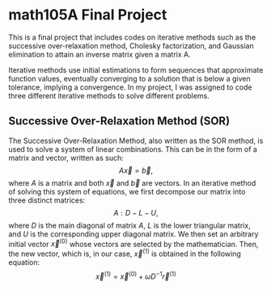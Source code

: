 # math105A Final Project
This is a final project that includes codes on iterative methods such as the successive over-relaxation method, Cholesky factorization, and Gaussian elimination
to attain an inverse matrix given a matrix A.

Iterative methods use initial estimations to form sequences that approximate function values, eventually converging to a solution that is below a given tolerance, implying a convergence. In my project, I was assigned to code three different iterative methods to solve different problems.

## Successive Over-Relaxation Method (SOR)
The Successive Over-Relaxation Method, also written as the SOR method, is used to solve a system of linear combinations. This can be in the form of a matrix and vector, written as such:
$$A \vec{x} = \vec{b},$$
where $A$ is a matrix and both $\vec{x}$ and $\vec{b}$ are vectors. In an iterative method of solving this system of equations, we first decompose our matrix into three distinct matrices:
$$A: D-L-U,$$ where $D$ is the main diagonal of matrix $A$, $L$ is the lower triangular matrix, and $U$ is the corresponding upper diagonal matrix. We then set an arbitrary initial vector $\vec{x}^{(0)}$ whose vectors are selected by the mathematician. Then, the new vector, which is, in our case, $\vec{x}^{(1)}$ is obtained in the following equation:
$$\vec{x}^{(1)} = \vec{x}^{(0)} + \omega D^{-1}\vec{r}^{(1)}$$
